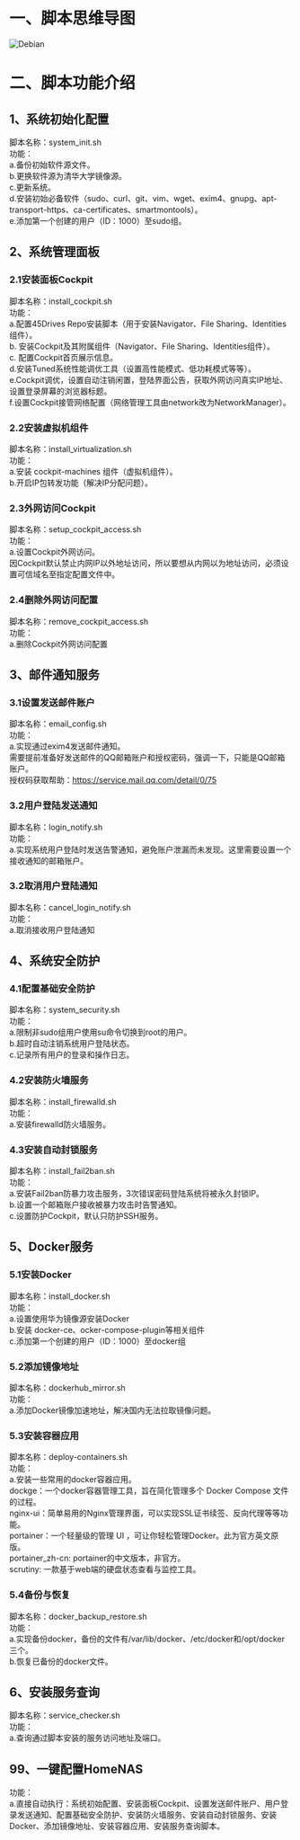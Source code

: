 # 一、脚本思维导图  
![Debian](https://github.com/user-attachments/assets/0e6fdc9b-4f56-40ed-8fb2-e8dca6298338)

# 二、脚本功能介绍  
## 1、系统初始化配置  
脚本名称：system_init.sh  
功能：  
a.备份初始软件源文件。  
b.更换软件源为清华大学镜像源。  
c.更新系统。  
d.安装初始必备软件（sudo、curl、git、vim、wget、exim4、gnupg、apt-transport-https、ca-certificates、smartmontools）。  
e.添加第一个创建的用户（ID：1000）至sudo组。  
## 2、系统管理面板  
### 2.1安装面板Cockpit  
脚本名称：install_cockpit.sh  
功能：  
a.配置45Drives Repo安装脚本（用于安装Navigator、File Sharing、Identities组件）。  
b. 安装Cockpit及其附属组件（Navigator、File Sharing、Identities组件）。  
c. 配置Cockpit首页展示信息。  
d.安装Tuned系统性能调优工具（设置高性能模式、低功耗模式等等）。  
e.Cockpit调优，设置自动注销闲置，登陆界面公告，获取外网访问真实IP地址、设置登录屏幕的浏览器标题。  
f.设置Cockpit接管网络配置（网络管理工具由network改为NetworkManager）。  
### 2.2安装虚拟机组件  
脚本名称：install_virtualization.sh  
功能：  
a.安装 cockpit-machines 组件（虚拟机组件）。  
b.开启IP包转发功能（解决IP分配问题）。  
### 2.3外网访问Cockpit  
脚本名称：setup_cockpit_access.sh  
功能：  
a.设置Cockpit外网访问。  
因Cockpit默认禁止内网IP以外地址访问，所以要想从内网以为地址访问，必须设置可信域名至指定配置文件中。  
### 2.4删除外网访问配置  
脚本名称：remove_cockpit_access.sh  
功能：  
a.删除Cockpit外网访问配置  
## 3、邮件通知服务  
### 3.1设置发送邮件账户  
脚本名称：email_config.sh  
功能：  
a.实现通过exim4发送邮件通知。  
需要提前准备好发送邮件的QQ邮箱账户和授权密码，强调一下，只能是QQ邮箱账户。  
授权码获取帮助：https://service.mail.qq.com/detail/0/75  
### 3.2用户登陆发送通知  
脚本名称：login_notify.sh  
功能：  
a.实现系统用户登陆时发送告警通知，避免账户泄漏而未发现。这里需要设置一个接收通知的邮箱账户。  
### 3.2取消用户登陆通知  
脚本名称：cancel_login_notify.sh  
功能：  
a.取消接收用户登陆通知  
## 4、系统安全防护  
### 4.1配置基础安全防护  
脚本名称：system_security.sh  
功能：  
a.限制非sudo组用户使用su命令切换到root的用户。  
b.超时自动注销系统用户登陆状态。  
c.记录所有用户的登录和操作日志。  
### 4.2安装防火墙服务  
脚本名称：install_firewalld.sh  
功能：  
a.安装firewalld防火墙服务。  
### 4.3安装自动封锁服务  
脚本名称：install_fail2ban.sh  
功能：  
a.安装Fail2ban防暴力攻击服务，3次错误密码登陆系统将被永久封锁IP。  
b.设置一个邮箱账户接收被暴力攻击时告警通知。  
c.设置防护Cockpit，默认只防护SSH服务。  
## 5、Docker服务  
### 5.1安装Docker  
脚本名称：install_docker.sh  
功能：  
a.设置使用华为镜像源安装Docker  
b.安装 docker-ce、ocker-compose-plugin等相关组件  
c.添加第一个创建的用户（ID：1000）至docker组  
### 5.2添加镜像地址  
脚本名称：dockerhub_mirror.sh  
功能：  
a.添加Docker镜像加速地址，解决国内无法拉取镜像问题。  
### 5.3安装容器应用  
脚本名称：deploy-containers.sh  
功能：  
a.安装一些常用的docker容器应用。  
dockge：一个docker容器管理工具，旨在简化管理多个 Docker Compose 文件的过程。  
nginx-ui：简单易用的Nginx管理界面，可以实现SSL证书续签、反向代理等等功能。  
portainer：一个轻量级的管理 UI ，可让你轻松管理Docker。此为官方英文原版。  
portainer_zh-cn: portainer的中文版本，非官方。  
scrutiny: 一款基于web端的硬盘状态查看与监控工具。  
### 5.4备份与恢复  
脚本名称：docker_backup_restore.sh  
功能：  
a.实现备份docker，备份的文件有/var/lib/docker、/etc/docker和/opt/docker三个。  
b.恢复已备份的docker文件。  
## 6、安装服务查询  
脚本名称：service_checker.sh  
功能：  
a.查询通过脚本安装的服务访问地址及端口。  
## 99、一键配置HomeNAS  
功能：  
a.直接自动执行：系统初始配置、安装面板Cockpit、设置发送邮件账户、用户登录发送通知、配置基础安全防护、安装防火墙服务、安装自动封锁服务、安装Docker、添加镜像地址、安装容器应用、安装服务查询脚本。  
